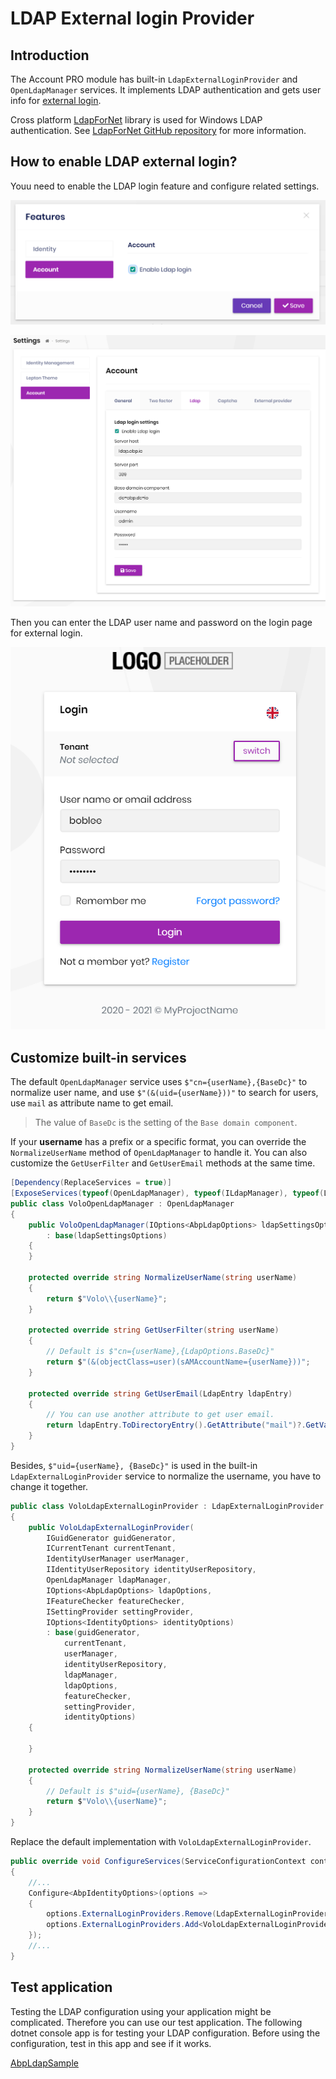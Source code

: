 # LDAP External login Provider

## Introduction

The Account PRO module has built-in `LdapExternalLoginProvider` and `OpenLdapManager` services. It implements LDAP authentication and gets user info for [external login](https://github.com/abpframework/abp/issues/4977).

Cross platform [LdapForNet](https://www.nuget.org/packages/LdapForNet/) library is used for Windows LDAP authentication. See [LdapForNet GitHub repository](https://github.com/flamencist/ldap4net) for more information.

## How to enable LDAP external login?

Youu need to enable the LDAP login feature and configure related settings.

![enable-ldap-feature](docs/images/enable-ldap-feature.png)

![configure-ldap-setting](docs/images/configure-ldap-setting.png)

Then you can enter the LDAP user name and password on the login page for external login.

![ldap-login](docs/images/ldap-login.png)

## Customize built-in services

The default `OpenLdapManager` service uses `$"cn={userName},{BaseDc}"` to normalize user name, and use `$"(&(uid={userName}))"` to search for users, use `mail` as attribute name to get email.

> The value of `BaseDc` is the setting of the `Base domain component`.

If your **username** has a prefix or a specific format, you can override the `NormalizeUserName` method of `OpenLdapManager` to handle it. You can also customize the `GetUserFilter` and `GetUserEmail` methods at the same time.

```cs
[Dependency(ReplaceServices = true)]
[ExposeServices(typeof(OpenLdapManager), typeof(ILdapManager), typeof(LdapManager))]
public class VoloOpenLdapManager : OpenLdapManager
{
    public VoloOpenLdapManager(IOptions<AbpLdapOptions> ldapSettingsOptions)
        : base(ldapSettingsOptions)
    {
    }

    protected override string NormalizeUserName(string userName)
    {
        return $"Volo\\{userName}";
    }

    protected override string GetUserFilter(string userName)
    {
        // Default is $"cn={userName},{LdapOptions.BaseDc}"
        return $"(&(objectClass=user)(sAMAccountName={userName}))";
    }

    protected override string GetUserEmail(LdapEntry ldapEntry)
    {
        // You can use another attribute to get user email.
        return ldapEntry.ToDirectoryEntry().GetAttribute("mail")?.GetValue<string>();
    }
}
```

Besides, `$"uid={userName}, {BaseDc}"` is used in the built-in `LdapExternalLoginProvider` service to normalize the username, you have to change it together.

```cs
public class VoloLdapExternalLoginProvider : LdapExternalLoginProvider
{
    public VoloLdapExternalLoginProvider(
        IGuidGenerator guidGenerator,
        ICurrentTenant currentTenant,
        IdentityUserManager userManager,
        IIdentityUserRepository identityUserRepository,
        OpenLdapManager ldapManager,
        IOptions<AbpLdapOptions> ldapOptions,
        IFeatureChecker featureChecker,
        ISettingProvider settingProvider,
        IOptions<IdentityOptions> identityOptions)
        : base(guidGenerator,
            currentTenant,
            userManager,
            identityUserRepository,
            ldapManager,
            ldapOptions,
            featureChecker,
            settingProvider,
            identityOptions)
    {

    }

    protected override string NormalizeUserName(string userName)
    {
        // Default is $"uid={userName}, {BaseDc}"
        return $"Volo\\{userName}";
    }
}
```

Replace the default implementation with `VoloLdapExternalLoginProvider`.

```cs
public override void ConfigureServices(ServiceConfigurationContext context)
{
    //...
    Configure<AbpIdentityOptions>(options =>
    {
        options.ExternalLoginProviders.Remove(LdapExternalLoginProvider.Name);
        options.ExternalLoginProviders.Add<VoloLdapExternalLoginProvider>(LdapExternalLoginProvider.Name);
    });
    //...
}
```

## Test application

Testing the LDAP configuration using your application might be complicated. Therefore you can use our test application. The following dotnet console app is for testing your LDAP configuration. Before using the configuration, test in this app and see if it works.

[AbpLdapSample](https://github.com/abpframework/abp-samples/tree/master/AbpLdapSample)

